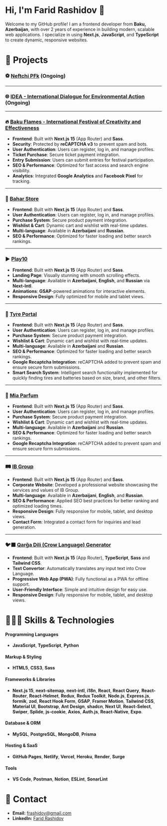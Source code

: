 # Hi, I'm Farid Rashidov 🥷

Welcome to my GitHub profile! I am a frontend developer from **Baku, Azerbaijan**, with over 2 years of experience in building modern, scalable web applications. I specialize in using **Next.js**, **JavaScript**, and **TypeScript** to create dynamic, responsive websites.

# 🎯 Projects 

### ⚽️ **[Neftchi PFk](https://neftchi.az)** (Ongoing)

---

### 🌐 **[IDEA - International Dialogue for Environmental Action](https://ideacampaign.org)** (Ongoing)

---

### 🔥 **[Baku Flames - International Festival of Creativity and Effectiveness](https://bakuflames.az)**
- **Frontend**: Built with **Next.js 15** (App Router) and **Sass**.
- **Security**: Protected by **reCAPTCHA v3** to prevent spam and bots.
- **User Authentication**: Users can register, log in, and manage profiles.
- **Ticket Purchase**: Secure ticket payment integration.
- **Entry Submission**: Users can submit entries for festival participation.
- **SEO & Performance**: Optimized for fast access and search engine visibility.
- **Analytics**: Integrated **Google Analytics** and **Facebook Pixel** for tracking.

---

### 💄 **[Bahar Store](https://baharstore.az)**
- **Frontend**: Built with **Next.js 15** (App Router) and **Sass**.
- **User Authentication**: Users can register, log in, and manage profiles.
- **Purchase System**: Secure product payment integration.
- **Wishlist & Cart**: Dynamic cart and wishlist with real-time updates.
- **Multi-language**: Available in **Azerbaijani** and **Russian**.
- **SEO & Performance**: Optimized for faster loading and better search rankings.

---

### ▶️ **[Play10](https://play10.az)**
- **Frontend**: Built with **Next.js 15** (App Router) and **Sass**.
- **Landing Page**: Visually stunning with smooth scrolling effects.
- **Multi-language**: Available in **Azerbaijani**, **English**, and **Russian** via **Next-Intl**.
- **Animations**: **GSAP**-powered animations for interactive elements.
- **Responsive Design**: Fully optimized for mobile and tablet views.

---

### 🛞 **[Tyre Portal](https://tyreportal.az)**
- **Frontend**: Built with **Next.js 15** (App Router) and **Sass**.
- **User Authentication**: Users can register, log in, and manage profiles.
- **Purchase System**: Secure product payment integration.
- **Wishlist & Cart**: Dynamic cart and wishlist with real-time updates.
- **Multi-language**: Available in **Azerbaijani** and **Russian**.
- **SEO & Performance**: Optimized for faster loading and better search rankings.
- **Google Recaptcha Integration**: reCAPTCHA added to prevent spam and ensure secure form submissions.
- **Smart Search System**:  Intelligent search functionality implemented for quickly finding tires and batteries based on size, brand, and other filters.

---

### 🌸 **[Mia Parfum](https://miaparfum.az)**
- **Frontend**: Built with **Next.js 15** (App Router) and **Sass**.
- **User Authentication**: Users can register, log in, and manage profiles.
- **Purchase System**: Secure product payment integration.
- **Wishlist & Cart**: Dynamic cart and wishlist with real-time updates.
- **Multi-language**: Available in **Azerbaijani** and **Russian**.
- **SEO & Performance**: Optimized for faster loading and better search rankings.
- **Google Recaptcha Integration**: reCAPTCHA added to prevent spam and ensure secure form submissions.

---

### 🛤️ **[IB Group](https://ibgroup.az)**
- **Frontend**: Built with **Next.js 15** (App Router) and **Sass**.
- **Corporate Website**: Developed a professional website showcasing the services and values of IB Group.
- **Multi-language**: Available in **Azerbaijani**, **English**, and **Russian**.
- **SEO & Performance**: Applied SEO best practices for better ranking and optimized loading times.
- **Responsive Design**: Fully responsive for mobile, tablet, and desktop views.
- **Contact Form**: Integrated a contact form for inquiries and lead generation.

---

### 🐦‍⬛ **[Qarğa Dili (Crow Language) Generator](https://qargadili.vercel.app)**
- **Frontend**: Built with **Next.js 15** (App Router), **TypeScript**, **Sass** and **Tailwind CSS**.
- **Text Convertor**: Automatically translates any input text into Crow Language.
- **Progressive Web App (PWA)**: Fully functional as a PWA for offline support.
- **User-Friendly Interface**: Simple and intuitive design for easy use.
- **Responsive Design**: Fully responsive for mobile, tablet, and desktop views.

# 🤹🏻‍♂️ Skills & Technologies

#### Programming Languages
- **JavaScript**, **TypeScript**, **Python**

#### Markup & Styling
- **HTML5**, **CSS3**, **Sass**

#### Frameworks & Libraries
- **Next.js 15**, **next-sitemap**, **next-intl**, **i18n**, **React**, **React Query**, **React-Router**, **React-Helmet**, **Redux**, **Redux Toolkit**, **Node.js**, **Express.js**, **formik**, **zod**, **React Hook Form**, **GSAP**, **Framer Motion**, **Tailwind CSS**, **Material UI**, **Bootstrap**, **Ant Design**, **shadcn**, **Next UI**, **React-Select**, **Swiper**, **Splide**, **js-cookie**, **Axios**, **Auth.js**, **React-Native**, **Expo**.

#### Database & ORM
- **MySQL**, **PostgreSQL**, **MongoDB**, **Prisma**

#### Hosting & SaaS
- **GitHub Pages**, **Netlify**, **Vercel**, **Heroku**, **Render**, **Surge**

#### Tools
- **VS Code**, **Postman**, **Notion**, **ESLint**, **SonarLint**


# 📩 Contact

- **Email:** [frashidov@gmail.com](mailto:frashidov@gmail.com)
- **LinkedIn:** [Farid Rashidov](https://www.linkedin.com/in/frashidov/)



